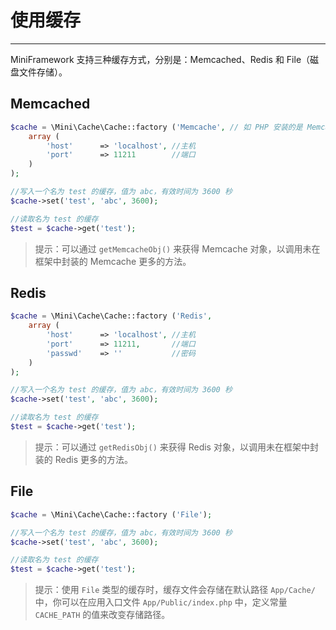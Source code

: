 # 使用缓存

---

MiniFramework 支持三种缓存方式，分别是：Memcached、Redis 和 File（磁盘文件存储）。

## Memcached

```php
$cache = \Mini\Cache\Cache::factory ('Memcache', // 如 PHP 安装的是 Memcached 扩展，就传入 'Memcached'
    array (
        'host'      => 'localhost', //主机
        'port'      => 11211        //端口
    )
);

//写入一个名为 test 的缓存，值为 abc，有效时间为 3600 秒
$cache->set('test', 'abc', 3600);

//读取名为 test 的缓存
$test = $cache->get('test');
```

> 提示：可以通过 `getMemcacheObj()` 来获得 Memcache 对象，以调用未在框架中封装的 Memcache 更多的方法。

## Redis

```php
$cache = \Mini\Cache\Cache::factory ('Redis',
    array (
        'host'      => 'localhost', //主机
        'port'      => 11211,       //端口
        'passwd'    => ''           //密码
    )
);

//写入一个名为 test 的缓存，值为 abc，有效时间为 3600 秒
$cache->set('test', 'abc', 3600);

//读取名为 test 的缓存
$test = $cache->get('test');
```

> 提示：可以通过 `getRedisObj()` 来获得 Redis 对象，以调用未在框架中封装的 Redis 更多的方法。

## File

```php
$cache = \Mini\Cache\Cache::factory ('File');

//写入一个名为 test 的缓存，值为 abc，有效时间为 3600 秒
$cache->set('test', 'abc', 3600);

//读取名为 test 的缓存
$test = $cache->get('test');
```

> 提示：使用 `File` 类型的缓存时，缓存文件会存储在默认路径 `App/Cache/` 中，你可以在应用入口文件 `App/Public/index.php` 中，定义常量 `CACHE_PATH` 的值来改变存储路径。



